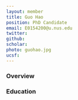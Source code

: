 ```yaml
---
layout: member
title: Guo Hao 
position: PhD Candidate
email: E0154200@u.nus.edu
twitter:
github:
scholar: 
photo: guohao.jpg
ucsf: 
---
```


### Overview

### Education
